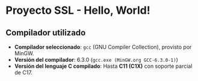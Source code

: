 # Proyecto SSL - Hello, World!

## Compilador utilizado

- **Compilador seleccionado**: `gcc` (GNU Compiler Collection), provisto por MinGW.
- **Versión del compilador**: 6.3.0 (`gcc.exe (MinGW.org GCC-6.3.0-1)`)
- **Versión del lenguaje C compilado**: Hasta **C11 (C1X)** con soporte parcial de C17.



